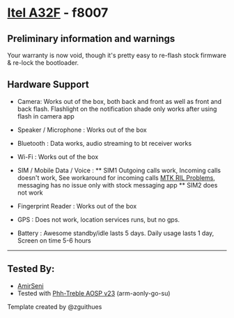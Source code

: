# [Itel A32F](http://www.itel-mobile.com/itel/products/smart-phone/a-basic/a32f/) - f8007

## Preliminary information and warnings
Your warranty is now void, though it's pretty easy to re-flash stock firmware & re-lock the bootloader.

## Hardware Support

* Camera: Works out of the box, both back and front as well as front and back flash. 
Flashlight on the notification shade only works after using flash in camera app

* Speaker / Microphone : Works out of the box

* Bluetooth : Data works, audio streaming to bt receiver works

* Wi-Fi : Works out of the box

* SIM / Mobile Data / Voice : 
** SIM1 Outgoing calls work, Incoming calls doesn't work, See workaround for incoming calls [MTK RIL Problems](https://github.com/phhusson/treble_experimentations/issues/57), messaging has no issue only with stock messaging app
** SIM2 does not work

* Fingerprint Reader : Works out of the box

* GPS : Does not work, location services runs, but no gps.
* Battery : Awesome standby/idle lasts 5 days. Daily usage lasts 1 day, Screen on time 5-6 hours
***

## Tested By:
* [AmirSeni](https://github.com/amirseni)
* Tested with [Phh-Treble AOSP v23](https://github.com/phhusson/treble_experimentations/releases/tag/v23) (arm-aonly-go-su)

Template created by @zguithues